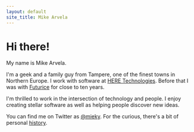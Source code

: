 ```yaml
---
layout: default
site_title: Mike Arvela
---
```


<h1 class="site-title">Hi there!</h1>

<p class="intro-line">My name is Mike Arvela.</p>

I'm a geek and a family guy from Tampere, one of the finest towns in Northern Europe. I work with software at <a href="https://www.here.com/" class="external-link">HERE Technologies</a>. Before that I was with [Futurice](https://www.futurice.com/) for close to ten years.

I'm thrilled to work in the intersection of technology and people. I enjoy creating stellar software as well as helping people discover new ideas.

You can find me on Twitter as [@mieky](https://twitter.com/mieky). For the curious, there's a bit of personal <a href="/about.html">history</a>.

